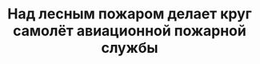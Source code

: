 ---
title: 'Над лесным пожаром делает круг самолёт авиационной пожарной службы'
location: 'Богучанское водохранилище на реке Ангара'
categories: [as-the-first-settlers]
tags: [all, 2016]
---
